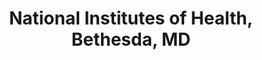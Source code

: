 ---
title: "National Institutes of Health, Bethesda, MD"
project_id: 
conference_id: ""
presenters:
   - peter_bandettini
summary: "National Institutes of Health, Bethesda, MD"
file: /assets/presentations/
filename: 
layout: presentation
---